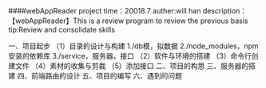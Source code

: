 ####webAppReader project
time：20018.7
auther:will han
description：【webAppReader】This is a review program to review the previous basis
tip:Review and consolidate skills

一、项目起步
  （1）目录的设计与构建
    1./db模，拟数据
    2./node_modules，npm安装的依赖库
    3./service，服务器，接口
  （2）软件与环境的搭建
  （3）命令行创建文件
  （4）素材的收集与剪裁
  （5）添加接口
二、项目的构思
三、服务器的搭建
四、前端路由的设计
五、项目的编写
六、遇到的问题

